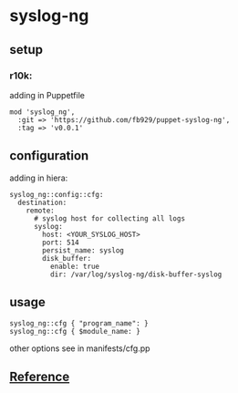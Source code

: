 # syslog-ng
## setup
### r10k:
adding in Puppetfile
```
mod 'syslog_ng',
  :git => 'https://github.com/fb929/puppet-syslog-ng',
  :tag => 'v0.0.1'
```
## configuration
adding in hiera:
```
syslog_ng::config::cfg:
  destination:
    remote:
      # syslog host for collecting all logs
      syslog:
        host: <YOUR_SYSLOG_HOST>
        port: 514
        persist_name: syslog
        disk_buffer:
          enable: true
          dir: /var/log/syslog-ng/disk-buffer-syslog
```
## usage
```
syslog_ng::cfg { "program_name": }
syslog_ng::cfg { $module_name: }
```
other options see in manifests/cfg.pp

## [Reference](REFERENCE.md)
